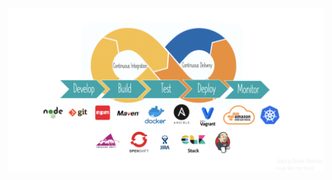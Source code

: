 

<html>
<head>
    <title> Continuous Integration / Continuous Deployment </title>
    
</head>
<body>
    <img src="Pipeline-Picture.png" alt="hi" class="inline"/>
</body>
</html>

